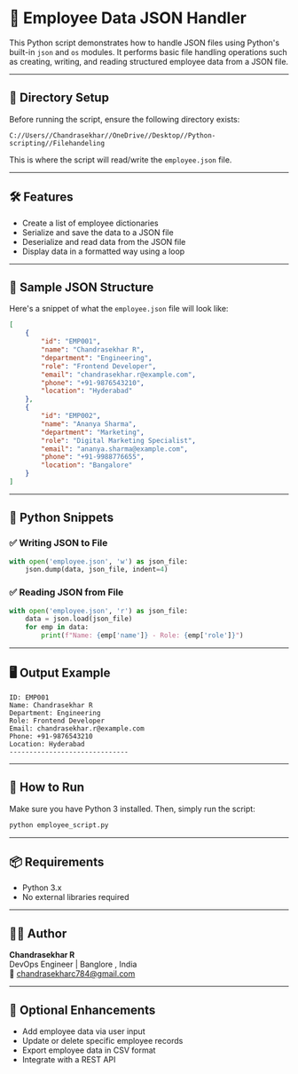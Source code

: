 
# 🧾 Employee Data JSON Handler

This Python script demonstrates how to handle JSON files using Python's built-in `json` and `os` modules. It performs basic file handling operations such as creating, writing, and reading structured employee data from a JSON file.

---

## 📁 Directory Setup

Before running the script, ensure the following directory exists:

```
C://Users//Chandrasekhar//OneDrive//Desktop//Python-scripting//Filehandeling
```

This is where the script will read/write the `employee.json` file.

---

## 🛠 Features

- Create a list of employee dictionaries
- Serialize and save the data to a JSON file
- Deserialize and read data from the JSON file
- Display data in a formatted way using a loop

---

## 🧾 Sample JSON Structure

Here's a snippet of what the `employee.json` file will look like:

```json
[
    {
        "id": "EMP001",
        "name": "Chandrasekhar R",
        "department": "Engineering",
        "role": "Frontend Developer",
        "email": "chandrasekhar.r@example.com",
        "phone": "+91-9876543210",
        "location": "Hyderabad"
    },
    {
        "id": "EMP002",
        "name": "Ananya Sharma",
        "department": "Marketing",
        "role": "Digital Marketing Specialist",
        "email": "ananya.sharma@example.com",
        "phone": "+91-9988776655",
        "location": "Bangalore"
    }
]
```

---

## 📜 Python Snippets

### ✅ Writing JSON to File

```python
with open('employee.json', 'w') as json_file:
    json.dump(data, json_file, indent=4)
```

### ✅ Reading JSON from File

```python
with open('employee.json', 'r') as json_file:
    data = json.load(json_file)
    for emp in data:
        print(f"Name: {emp['name']} - Role: {emp['role']}")
```

---

## 🖥 Output Example

```text
ID: EMP001
Name: Chandrasekhar R
Department: Engineering
Role: Frontend Developer
Email: chandrasekhar.r@example.com
Phone: +91-9876543210
Location: Hyderabad
------------------------------
```

---

## 🚀 How to Run

Make sure you have Python 3 installed. Then, simply run the script:

```bash
python employee_script.py
```

---

## 📦 Requirements

- Python 3.x
- No external libraries required

---

## 👨‍💻 Author

**Chandrasekhar R**  
DevOps Engineer | Banglore , India  
📧 chandrasekharc784@gmail.com

---

## 📌 Optional Enhancements

- Add employee data via user input
- Update or delete specific employee records
- Export employee data in CSV format
- Integrate with a REST API

